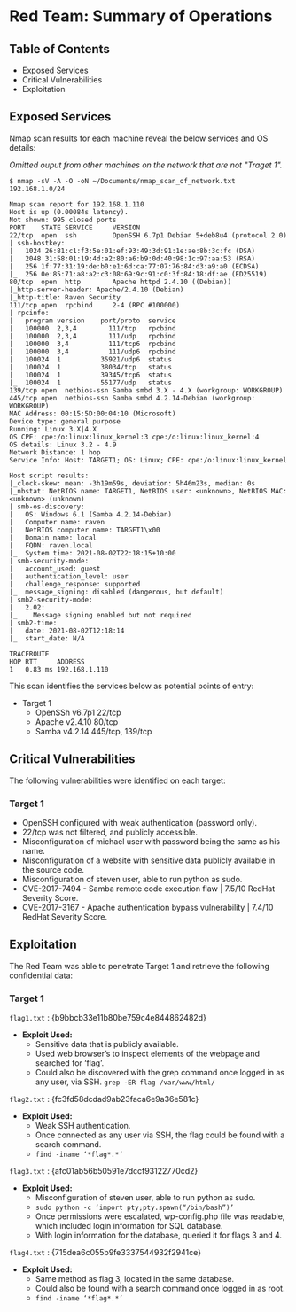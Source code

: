 # Red Team: Summary of Operations
## Table of Contents
- Exposed Services
- Critical Vulnerabilities
- Exploitation

## Exposed Services
    
Nmap scan results for each machine reveal the below services and OS details:

*Omitted ouput from other machines on the network that are not "Traget 1".*
```
$ nmap -sV -A -O -oN ~/Documents/nmap_scan_of_network.txt 192.168.1.0/24

Nmap scan report for 192.168.1.110
Host is up (0.00084s latency).
Not shown: 995 closed ports
PORT    STATE SERVICE     VERSION
22/tcp  open  ssh         OpenSSH 6.7p1 Debian 5+deb8u4 (protocol 2.0)
| ssh-hostkey: 
|   1024 26:81:c1:f3:5e:01:ef:93:49:3d:91:1e:ae:8b:3c:fc (DSA)
|   2048 31:58:01:19:4d:a2:80:a6:b9:0d:40:98:1c:97:aa:53 (RSA)
|   256 1f:77:31:19:de:b0:e1:6d:ca:77:07:76:84:d3:a9:a0 (ECDSA)
|_  256 0e:85:71:a8:a2:c3:08:69:9c:91:c0:3f:84:18:df:ae (ED25519)
80/tcp  open  http        Apache httpd 2.4.10 ((Debian))
|_http-server-header: Apache/2.4.10 (Debian)
|_http-title: Raven Security
111/tcp open  rpcbind     2-4 (RPC #100000)
| rpcinfo: 
|   program version    port/proto  service
|   100000  2,3,4        111/tcp   rpcbind
|   100000  2,3,4        111/udp   rpcbind
|   100000  3,4          111/tcp6  rpcbind
|   100000  3,4          111/udp6  rpcbind
|   100024  1          35921/udp6  status
|   100024  1          38034/tcp   status
|   100024  1          39345/tcp6  status
|_  100024  1          55177/udp   status
139/tcp open  netbios-ssn Samba smbd 3.X - 4.X (workgroup: WORKGROUP)
445/tcp open  netbios-ssn Samba smbd 4.2.14-Debian (workgroup: WORKGROUP)
MAC Address: 00:15:5D:00:04:10 (Microsoft)
Device type: general purpose
Running: Linux 3.X|4.X
OS CPE: cpe:/o:linux:linux_kernel:3 cpe:/o:linux:linux_kernel:4
OS details: Linux 3.2 - 4.9
Network Distance: 1 hop
Service Info: Host: TARGET1; OS: Linux; CPE: cpe:/o:linux:linux_kernel

Host script results:
|_clock-skew: mean: -3h19m59s, deviation: 5h46m23s, median: 0s
|_nbstat: NetBIOS name: TARGET1, NetBIOS user: <unknown>, NetBIOS MAC: <unknown> (unknown)
| smb-os-discovery: 
|   OS: Windows 6.1 (Samba 4.2.14-Debian)
|   Computer name: raven
|   NetBIOS computer name: TARGET1\x00
|   Domain name: local
|   FQDN: raven.local
|_  System time: 2021-08-02T22:18:15+10:00
| smb-security-mode: 
|   account_used: guest
|   authentication_level: user
|   challenge_response: supported
|_  message_signing: disabled (dangerous, but default)
| smb2-security-mode: 
|   2.02: 
|_    Message signing enabled but not required
| smb2-time: 
|   date: 2021-08-02T12:18:14
|_  start_date: N/A

TRACEROUTE
HOP RTT     ADDRESS
1   0.83 ms 192.168.1.110
```
This scan identifies the services below as potential points of entry:
- Target 1
    - OpenSSh v6.7p1 22/tcp
    - Apache v2.4.10 80/tcp
    - Samba v4.2.14 445/tcp, 139/tcp

## Critical Vulnerabilities

The following vulnerabilities were identified on each target:

### Target 1
- OpenSSH configured with weak authentication (password only).
- 22/tcp was not filtered, and publicly accessible.
- Misconfiguration of michael user with password being the same as his name.
- Misconfiguration of a website with sensitive data publicly available in the source code.
- Misconfiguration of steven user, able to run python as sudo.
- CVE-2017-7494 - Samba remote code execution flaw | 7.5/10 RedHat Severity Score.
- CVE-2017-3167 - Apache authentication bypass vulnerability | 7.4/10 RedHat Severity Score.

## Exploitation
The Red Team was able to penetrate Target 1 and retrieve the following confidential data:

### Target 1
`flag1.txt` : {b9bbcb33e11b80be759c4e844862482d}
-   **Exploit Used:**
    - Sensitive data that is publicly available.
    - Used web browser’s to inspect elements of the webpage and searched for ‘flag’.
    - Could also be discovered with the grep command once logged in as any user, via SSH.
    `grep -ER flag /var/www/html/`

`flag2.txt` : {fc3fd58dcdad9ab23faca6e9a36e581c}
- **Exploit Used:**
    - Weak SSH authentication.
    -   Once connected as any user via SSH, the flag could be found with a search command.
    -   `find -iname ‘*flag*.*’`

`flag3.txt` : {afc01ab56b50591e7dccf93122770cd2}
-   **Exploit Used:**
    -   Misconfiguration of steven user, able to run python as sudo.
    -   `sudo python -c ‘import pty;pty.spawn(“/bin/bash”)’`
    -   Once permissions were escalated, wp-config.php file was readable, which included login information for SQL database.
    -   With login information for the database, queried it for flags 3 and 4.


`flag4.txt` : {715dea6c055b9fe3337544932f2941ce}
-   **Exploit Used:**
    - Same method as flag 3, located in the same database.
    - Could also be found with a search command once logged in as root.
    - `find -iname ‘*flag*.*’`

